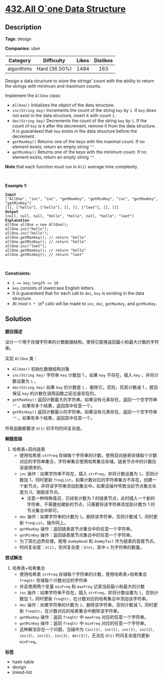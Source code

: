 # [432.All O`one Data Structure](https://leetcode.com/problems/all-oone-data-structure/description/)

## Description

**Tags**: design

**Companies**: uber

|  Category  |  Difficulty   | Likes | Dislikes |
| :--------: | :-----------: | :---: | :------: |
| algorithms | Hard (36.50%) | 1484  |   163    |

<p>Design a data structure to store the strings&#39; count with the ability to return the strings with minimum and maximum counts.</p>
<p>Implement the <code>AllOne</code> class:</p>
<ul>
  <li><code>AllOne()</code> Initializes the object of the data structure.</li>
  <li><code>inc(String key)</code> Increments the count of the string <code>key</code> by <code>1</code>. If <code>key</code> does not exist in the data structure, insert it with count <code>1</code>.</li>
  <li><code>dec(String key)</code> Decrements the count of the string <code>key</code> by <code>1</code>. If the count of <code>key</code> is <code>0</code> after the decrement, remove it from the data structure. It is guaranteed that <code>key</code> exists in the data structure before the decrement.</li>
  <li><code>getMaxKey()</code> Returns one of the keys with the maximal count. If no element exists, return an empty string <code>&quot;&quot;</code>.</li>
  <li><code>getMinKey()</code> Returns one of the keys with the minimum count. If no element exists, return an empty string <code>&quot;&quot;</code>.</li>
</ul>
<p><strong>Note</strong> that each function must run in <code>O(1)</code> average time complexity.</p>
<p>&nbsp;</p>
<p><strong class="example">Example 1:</strong></p>
<pre><code><strong>Input</strong>
[&quot;AllOne&quot;, &quot;inc&quot;, &quot;inc&quot;, &quot;getMaxKey&quot;, &quot;getMinKey&quot;, &quot;inc&quot;, &quot;getMaxKey&quot;, &quot;getMinKey&quot;]
[[], [&quot;hello&quot;], [&quot;hello&quot;], [], [], [&quot;leet&quot;], [], []]
<strong>Output</strong>
[null, null, null, &quot;hello&quot;, &quot;hello&quot;, null, &quot;hello&quot;, &quot;leet&quot;]
<strong>Explanation</strong>
AllOne allOne = new AllOne();
allOne.inc(&quot;hello&quot;);
allOne.inc(&quot;hello&quot;);
allOne.getMaxKey(); // return &quot;hello&quot;
allOne.getMinKey(); // return &quot;hello&quot;
allOne.inc(&quot;leet&quot;);
allOne.getMaxKey(); // return &quot;hello&quot;
allOne.getMinKey(); // return &quot;leet&quot;</code></pre>
<p>&nbsp;</p>
<p><strong>Constraints:</strong></p>
<ul>
  <li><code>1 &lt;= key.length &lt;= 10</code></li>
  <li><code>key</code> consists of lowercase English letters.</li>
  <li>It is guaranteed that for each call to <code>dec</code>, <code>key</code> is existing in the data structure.</li>
  <li>At most <code>5 * 10<sup>4</sup></code>&nbsp;calls will be made to <code>inc</code>, <code>dec</code>, <code>getMaxKey</code>, and <code>getMinKey</code>.</li>
</ul>

## Solution

**题目描述**

设计一个用于存储字符串的计数数据结构，使得它能够返回最小和最大计数的字符串。

实现 `AllOne` 类：

- `AllOne()` 初始化数据结构对象
- `inc(String key)` 字符串 `key` 计数加 1 。如果 `key` 不存在，插入 `key` ，并将计数设置为 `1` 。
- `dec(String key)` 如果 `key` 的计数是 `1` ，删除它。否则，将其计数减 1 。题目保证 `key` 的计数在调用函数之前总是存在的。
- `getMaxKey()` 返回计数最大的字符串。如果没有元素存在，返回一个空字符串 `""` 。如果有多个结果，返回其中任意一个。
- `getMinKey()` 返回计数最小的字符串。如果没有元素存在，返回一个空字符串 `""` 。如果有多个结果，返回其中任意一个。

所有函数都要求 `O(1)` 的平均时间复杂度。

**解题思路**

1. 哈希表+双向链表
   - 使用哈希表 `strFreq` 存储每个字符串的计数，使用双向链表存储每个计数对应的字符串集合，字符串集合使用哈希集合存储。链表节点中的计数应该是顺序的。
   - `inc` 操作：如果字符串不存在，插入 `strFreq`，并将计数设置为 `1`，否则计数加 1，同时更新 `freqList`，如果计数对应的字符串集合不存在，创建一个新节点，并将该字符串添加到集合中。如果该操作导致当前节点集合长度为 0，销毁该节点。
     - 注意一种特殊情况，已经有计数为 1 的链表节点，此时插入一个新的字符串，不需要创建新的节点，只需要将该字符串添加到计数为 1 的节点集合中即可。
   - `dec` 操作：如果字符串的计数为 `1`，删除该字符串，否则计数减 1，同时更新 `freqList`，操作同上。
   - `getMaxKey` 操作：返回链表首节点集合中的任意一个字符串。
   - `getMinKey` 操作：返回链表尾节点集合中的任意一个字符串。
   - 为了简化边界处理，使用 `dummyHead` 和 `dummyTail` 作为链表的首尾节点。
   - 时间复杂度：`O(1)`，空间复杂度：`O(n)`，其中 `n` 为字符串的数量。

**尝试解法**

1. 哈希表+哈希集合
   - 使用哈希表 `strFreq` 存储每个字符串的计数，使用哈希表+哈希集合 `freqStr` 存储每个计数对应的字符串
   - 并且使用两个变量 `minFreq` 和 `maxFreq` 记录当前最小和最大的计数
   - `inc` 操作：如果字符串不存在，插入 `strFreq`，并将计数设置为 `1`，否则计数加 1，同时更新 `freqStr`，在计数对应的哈希集合中添加该字符串。
   - `dec` 操作：如果字符串的计数为 `1`，删除该字符串，否则计数减 1，同时更新 `freqStr`，在计数对应的哈希集合中删除该字符串。
   - `getMaxKey` 操作：返回 `freqStr` 中 `maxFreq` 对应的任意一个字符串。
   - `getMinKey` 操作：返回 `freqStr` 中 `minFreq` 对应的任意一个字符串。
   - 这种解法存在一个问题，当操作为 `[inc(1), inc(1), inc(1), inc(2), inc(2), inc(2), inc(3), dec(3)]`，无法在 `O(1)` 时间复杂度内更新 `minFreq`。

**标签**

- hash-table
- design
- linked-list
